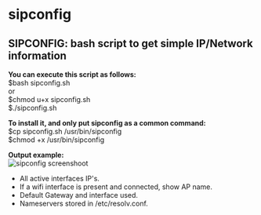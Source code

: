 # sipconfig
<H2><b>SIPCONFIG:</b> bash script to get simple IP/Network information</H2>

<b>You can execute this script as follows:</b><br>
$bash sipconfig.sh<br>
or<br>
$chmod u+x sipconfig.sh<br>
$./sipconfig.sh

<b>To install it, and only put sipconfig as a common command:</b><br>
$cp sipconfig.sh /usr/bin/sipconfig<br>
$chmod +x /usr/bin/sipconfig


<b>Output example:</b><br>
![sipconfig screenshoot](/mmsystems/sipconfig/raw/master/img/sipconfig.png)

- All active interfaces IP's.
- If a wifi interface is present and connected, show AP name.
- Default Gateway and interface used.
- Nameservers stored in /etc/resolv.conf.
